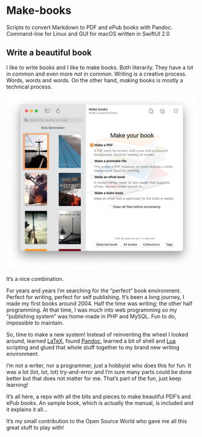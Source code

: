 # Make-books

Scripts to convert Markdown to PDF and ePub books with Pandoc. Command-line for Linux and GUI for macOS written in SwiftUI 2.0

## Write a beautiful book

I like to write books and I like to make books. Both literarily. They have a lot in common and even more _not_ in common. Writing is a creative process. Words, words and words. On the other hand, _making_ books is mostly a technical process.

![](includes/make-books-macos.png)

It’s a nice combination.

For years and years I’m searching for the “perfect” book environment. Perfect for writing, perfect for self publishing. It’s been a long journey, I made my first books around 2004. Half the time was writing; the other half programming. At that time, I was much into web programming so my “publishing system” was home-made in PHP and MySQL. Fun to do, impossible to maintain.

So, time to make a new system! Instead of reinventing the wheel I looked around, learned [LaTeX](https://www.latex-project.org), found [Pandoc](https://pandoc.org), learned a bit of shell and [Lua](https://www.lua.org) scripting and glued that whole stuff together to my brand new writing environment.

I’m not a writer, nor a programmer, just a hobbyist who does this for fun. It was a lot (lot, lot, lot) try-and-error and I’m sure many parts could be done better but that does not matter for me. That’s part of the fun, just keep learning!


It’s all here, a repo with all the bits and pieces to make beautiful PDF’s and ePub books. An sample book, which is actually the manual, is included and it explains it all...


It’s my small contribution to the Open Source World who gave me all this great stuff to play with!
